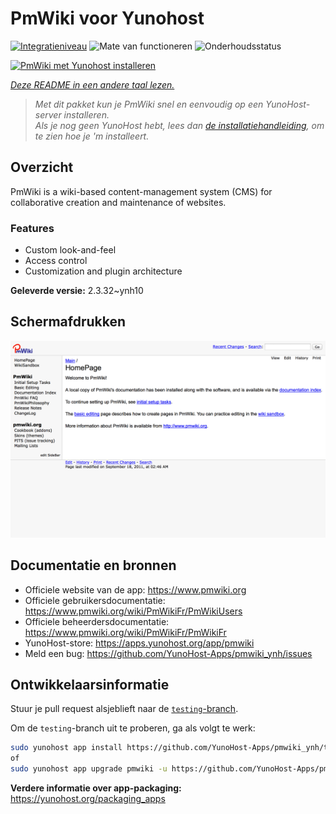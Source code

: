 <!--
NB: Deze README is automatisch gegenereerd door <https://github.com/YunoHost/apps/tree/master/tools/readme_generator>
Hij mag NIET handmatig aangepast worden.
-->

# PmWiki voor Yunohost

[![Integratieniveau](https://apps.yunohost.org/badge/integration/pmwiki)](https://ci-apps.yunohost.org/ci/apps/pmwiki/)
![Mate van functioneren](https://apps.yunohost.org/badge/state/pmwiki)
![Onderhoudsstatus](https://apps.yunohost.org/badge/maintained/pmwiki)

[![PmWiki met Yunohost installeren](https://install-app.yunohost.org/install-with-yunohost.svg)](https://install-app.yunohost.org/?app=pmwiki)

*[Deze README in een andere taal lezen.](./ALL_README.md)*

> *Met dit pakket kun je PmWiki snel en eenvoudig op een YunoHost-server installeren.*  
> *Als je nog geen YunoHost hebt, lees dan [de installatiehandleiding](https://yunohost.org/install), om te zien hoe je 'm installeert.*

## Overzicht

PmWiki is a wiki-based content-management system (CMS) for collaborative creation and maintenance of websites. 

### Features

- Custom look-and-feel
- Access control
- Customization and plugin architecture

**Geleverde versie:** 2.3.32~ynh10

## Schermafdrukken

![Schermafdrukken van PmWiki](./doc/screenshots/pmwiki.png)

## Documentatie en bronnen

- Officiele website van de app: <https://www.pmwiki.org>
- Officiele gebruikersdocumentatie: <https://www.pmwiki.org/wiki/PmWikiFr/PmWikiUsers>
- Officiele beheerdersdocumentatie: <https://www.pmwiki.org/wiki/PmWikiFr/PmWikiFr>
- YunoHost-store: <https://apps.yunohost.org/app/pmwiki>
- Meld een bug: <https://github.com/YunoHost-Apps/pmwiki_ynh/issues>

## Ontwikkelaarsinformatie

Stuur je pull request alsjeblieft naar de [`testing`-branch](https://github.com/YunoHost-Apps/pmwiki_ynh/tree/testing).

Om de `testing`-branch uit te proberen, ga als volgt te werk:

```bash
sudo yunohost app install https://github.com/YunoHost-Apps/pmwiki_ynh/tree/testing --debug
of
sudo yunohost app upgrade pmwiki -u https://github.com/YunoHost-Apps/pmwiki_ynh/tree/testing --debug
```

**Verdere informatie over app-packaging:** <https://yunohost.org/packaging_apps>
